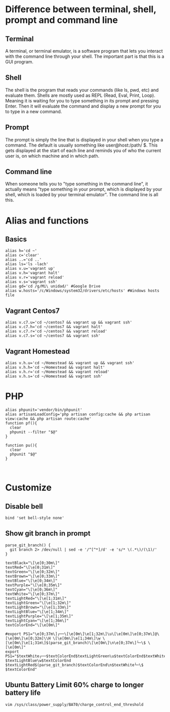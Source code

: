 # Difference between terminal, shell, prompt and command line
## Terminal
A terminal, or terminal emulator, is a software program that lets you interact with the command line through your shell. The important part is that this is a GUI program.
## Shell
The shell is the program that reads your commands (like ls, pwd, etc) and evaluate them. Shells are mostly used as REPL (Read, Eval, Print, Loop). Meaning it is waiting for you to type something in its prompt and pressing Enter. Then it will evaluate the command and display a new prompt for you to type in a new command.
## Prompt
The prompt is simply the line that is displayed in your shell when you type a command. The default is usually something like user@host:/path/ $. This gets displayed at the start of each line and reminds you of who the current user is, on which machine and in which path.
## Command line
When someone tells you to "type something in the command line", it actually means "type something in your prompt, which is displayed by your shell, which is loaded by your terminal emulator". The command line is all this.

# Alias and functions
## Basics
```
alias h='cd ~'
alias c='clear'
alias ..='cd ..'
alias ls='ls -lach'
alias v.u='vagrant up'
alias v.h='vagrant halt'
alias v.r='vagrant reload'
alias v.s='vagrant ssh'
alias gd='cd /g/Mi\ unidad/' #Google Drive
alias w.hosts='/c/Windows/system32/drivers/etc/hosts' #Windows hosts file
```
## Vagrant Centos7
```
alias v.c7.u='cd ~/centos7 && vagrant up && vagrant ssh'
alias v.c7.h='cd ~/centos7 && vagrant halt'
alias v.c7.r='cd ~/centos7 && vagrant reload'
alias v.c7.s='cd ~/centos7 && vagrant ssh'
```
## Vagrant Homestead
```
alias v.h.u='cd ~/Homestead && vagrant up && vagrant ssh'
alias v.h.h='cd ~/Homestead && vagrant halt'
alias v.h.r='cd ~/Homestead && vagrant reload'
alias v.h.s='cd ~/Homestead && vagrant ssh'
```

# PHP
```
alias phpunit='vendor/bin/phpunit'
alias artisanLoadConfig='php artisan config:cache && php artisan view:cache && php artisan route:cache'
function pf(){
  clear
  phpunit --filter "$@"
}

function pu(){
  clear
  phpunit "$@"
}



```
# Customize
## Disable bell
```
bind 'set bell-style none'
```
## Show git branch in prompt
```
parse_git_branch() {
  git branch 2> /dev/null | sed -e '/^[^*]/d' -e 's/* \(.*\)/(\1)/'
}

textBlack="\[\e[0;30m\]"
textRed="\[\e[0;31m\]"
textGreen="\[\e[0;32m\]"
textBrown="\[\e[0;33m\]"
textBlue="\[\e[0;34m\]"
textPurple="\[\e[0;35m\]"
textCyan="\[\e[0;36m\]"
textWhite="\[\e[0;37m\]"
textLightRed="\[\e[1;31m\]"
textLightGreen="\[\e[1;32m\]"
textLightBrown="\[\e[1;33m\]"
textLightBlue="\[\e[1;34m\]"
textLightPurple="\[\e[1;35m\]"
textLightCyan="\[\e[1;36m\]"
textColorEnd="\[\e[0m\]"

#export PS1="\e[0;37m\]┌──\[\e[0m\]\e[1;32m\]\u\[\e[0m\]\e[0;37m\]@\[\e[0m\]\e[0;32m]\\H \[\e[0m\]\e[1;34m\]\w \[\e[0m\]\e[1;31m\]$(parse_git_branch)\[\e[0m\]\n\e[0;37m\]└─\$ \[\e[0m\]"
export PS1="$textWhite┌──$textColorEnd$textLightGreen\u$textColorEnd$textWhite@$textColorEnd$textGreen\H$textColorEnd $textLightBlue\w$textColorEnd $textLightRed$(parse_git_branch)$textColorEnd\n$textWhite└─\$ $textColorEnd"
```
## Ubuntu Battery Limit 60% charge to longer battery life
```
vim /sys/class/power_supply/BAT0/charge_control_end_threshold
```
